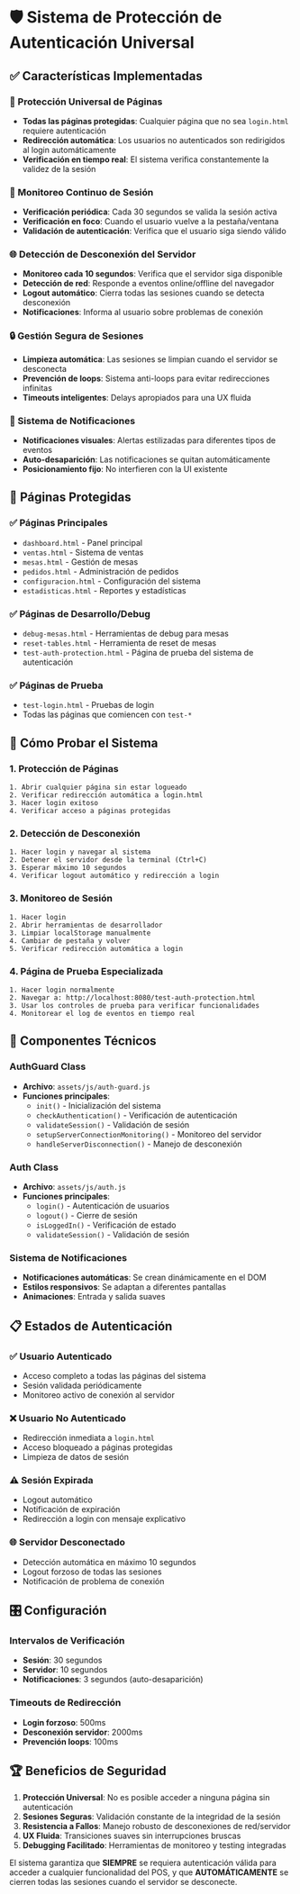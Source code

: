 # 🛡️ Sistema de Protección de Autenticación Universal

## ✅ Características Implementadas

### 🔐 Protección Universal de Páginas
- **Todas las páginas protegidas**: Cualquier página que no sea `login.html` requiere autenticación
- **Redirección automática**: Los usuarios no autenticados son redirigidos al login automáticamente
- **Verificación en tiempo real**: El sistema verifica constantemente la validez de la sesión

### 🔄 Monitoreo Continuo de Sesión
- **Verificación periódica**: Cada 30 segundos se valida la sesión activa
- **Verificación en foco**: Cuando el usuario vuelve a la pestaña/ventana
- **Validación de autenticación**: Verifica que el usuario siga siendo válido

### 🌐 Detección de Desconexión del Servidor
- **Monitoreo cada 10 segundos**: Verifica que el servidor siga disponible
- **Detección de red**: Responde a eventos online/offline del navegador
- **Logout automático**: Cierra todas las sesiones cuando se detecta desconexión
- **Notificaciones**: Informa al usuario sobre problemas de conexión

### 🔒 Gestión Segura de Sesiones
- **Limpieza automática**: Las sesiones se limpian cuando el servidor se desconecta
- **Prevención de loops**: Sistema anti-loops para evitar redirecciones infinitas
- **Timeouts inteligentes**: Delays apropiados para una UX fluida

### 📢 Sistema de Notificaciones
- **Notificaciones visuales**: Alertas estilizadas para diferentes tipos de eventos
- **Auto-desaparición**: Las notificaciones se quitan automáticamente
- **Posicionamiento fijo**: No interfieren con la UI existente

## 🎯 Páginas Protegidas

### ✅ Páginas Principales
- `dashboard.html` - Panel principal
- `ventas.html` - Sistema de ventas
- `mesas.html` - Gestión de mesas
- `pedidos.html` - Administración de pedidos
- `configuracion.html` - Configuración del sistema
- `estadisticas.html` - Reportes y estadísticas

### ✅ Páginas de Desarrollo/Debug
- `debug-mesas.html` - Herramientas de debug para mesas
- `reset-tables.html` - Herramienta de reset de mesas
- `test-auth-protection.html` - Página de prueba del sistema de autenticación

### ✅ Páginas de Prueba
- `test-login.html` - Pruebas de login
- Todas las páginas que comiencen con `test-*`

## 🧪 Cómo Probar el Sistema

### 1. Protección de Páginas
```
1. Abrir cualquier página sin estar logueado
2. Verificar redirección automática a login.html
3. Hacer login exitoso
4. Verificar acceso a páginas protegidas
```

### 2. Detección de Desconexión
```
1. Hacer login y navegar al sistema
2. Detener el servidor desde la terminal (Ctrl+C)
3. Esperar máximo 10 segundos
4. Verificar logout automático y redirección a login
```

### 3. Monitoreo de Sesión
```
1. Hacer login
2. Abrir herramientas de desarrollador
3. Limpiar localStorage manualmente
4. Cambiar de pestaña y volver
5. Verificar redirección automática a login
```

### 4. Página de Prueba Especializada
```
1. Hacer login normalmente
2. Navegar a: http://localhost:8080/test-auth-protection.html
3. Usar los controles de prueba para verificar funcionalidades
4. Monitorear el log de eventos en tiempo real
```

## 🔧 Componentes Técnicos

### AuthGuard Class
- **Archivo**: `assets/js/auth-guard.js`
- **Funciones principales**:
  - `init()` - Inicialización del sistema
  - `checkAuthentication()` - Verificación de autenticación
  - `validateSession()` - Validación de sesión
  - `setupServerConnectionMonitoring()` - Monitoreo del servidor
  - `handleServerDisconnection()` - Manejo de desconexión

### Auth Class
- **Archivo**: `assets/js/auth.js`  
- **Funciones principales**:
  - `login()` - Autenticación de usuarios
  - `logout()` - Cierre de sesión
  - `isLoggedIn()` - Verificación de estado
  - `validateSession()` - Validación de sesión

### Sistema de Notificaciones
- **Notificaciones automáticas**: Se crean dinámicamente en el DOM
- **Estilos responsivos**: Se adaptan a diferentes pantallas
- **Animaciones**: Entrada y salida suaves

## 📋 Estados de Autenticación

### ✅ Usuario Autenticado
- Acceso completo a todas las páginas del sistema
- Sesión validada periódicamente
- Monitoreo activo de conexión al servidor

### ❌ Usuario No Autenticado
- Redirección inmediata a `login.html`
- Acceso bloqueado a páginas protegidas
- Limpieza de datos de sesión

### ⚠️ Sesión Expirada
- Logout automático
- Notificación de expiración
- Redirección a login con mensaje explicativo

### 🌐 Servidor Desconectado
- Detección automática en máximo 10 segundos
- Logout forzoso de todas las sesiones
- Notificación de problema de conexión

## 🎛️ Configuración

### Intervalos de Verificación
- **Sesión**: 30 segundos
- **Servidor**: 10 segundos
- **Notificaciones**: 3 segundos (auto-desaparición)

### Timeouts de Redirección
- **Login forzoso**: 500ms
- **Desconexión servidor**: 2000ms
- **Prevención loops**: 100ms

## 🏆 Beneficios de Seguridad

1. **Protección Universal**: No es posible acceder a ninguna página sin autenticación
2. **Sesiones Seguras**: Validación constante de la integridad de la sesión
3. **Resistencia a Fallos**: Manejo robusto de desconexiones de red/servidor
4. **UX Fluida**: Transiciones suaves sin interrupciones bruscas
5. **Debugging Facilitado**: Herramientas de monitoreo y testing integradas

El sistema garantiza que **SIEMPRE** se requiera autenticación válida para acceder a cualquier funcionalidad del POS, y que **AUTOMÁTICAMENTE** se cierren todas las sesiones cuando el servidor se desconecte.
